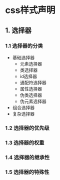 # css样式声明

## 1. 选择器

### 1.1 选择器的分类

- 基础选择器
  - 元素选择器
  - 类选择器
  - id选择器
  - 通配符选择器
  - 属性选择器
  - 伪类选择器
  - 伪元素选择器
- 组合选择器
- 复杂选择器

### 1.2 选择器的优先级


### 1.3 选择器的权重

### 1.4 选择器的继承性

### 1.5 选择器的特殊性
